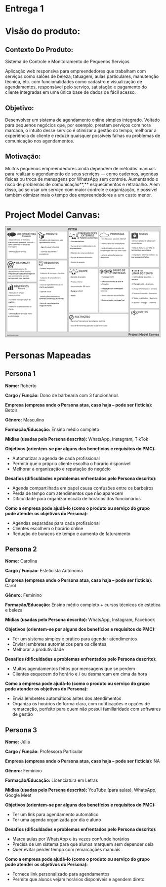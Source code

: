# Entrega 1

# Visão do produto:

## Contexto Do Produto:

Sistema de Controle e Monitoramento de Pequenos Serviços

Aplicação web responsiva para empreendedores que trabalham com serviços como salões de beleza, tatuagem, aulas particulares, manutenção técnica, etc. com funcionalidades como cadastro e visualização de agendamentos, responsável pelo serviço, satisfação e pagamento do cliente integradas em uma única base de dados de fácil acesso.

## Objetivo:

Desenvolver um sistema de agendamento online simples integrado. Voltado para pequenos negócios que, por exemplo, prestam serviços com hora marcada, o intuito desse serviço é otimizar a gestão do tempo, melhorar a experiência do cliente e reduzir quaisquer possíveis falhas ou problemas de comunicação nos agendamentos.

## Motivação:

Muitos pequenos empreendedores ainda dependem de métodos manuais para realizar o agendamento de seus serviços — como cadernos, agendas físicas ou troca de mensagens por WhatsApp sem controle. Aumentando o risco de problemas de comunicação**,** esquecimentos e retrabalho. Além disso, ao se usar um serviço com maior controle e organização, é possível também otimizar mais o tempo dos empreendedores a um custo menor.

# Project Model Canvas:

![Contribution guidelines for this project](/ProjectModelCanvas.png)

# Personas Mapeadas

## Persona 1

**Nome:**  Roberto

**Cargo / Função:** Dono de barbearia com 3 funcionários

**Empresa (empresa onde o Persona atua, caso haja – pode ser fictícia):** Beto’s

**Gênero:** Masculino

**Formação/Educação:** Ensino médio completo

**Mídias (usadas pelo Persona descrito):** WhatsApp, Instagram, TikTok

**Objetivos (orientem-se por alguns dos benefícios e requisitos do PMC):** 

- Automatizar a agenda de cada profissional
- Permitir que o próprio cliente escolha o horário disponível
- Melhorar a organização e reputação do negócio

**Desafios (dificuldades e problemas enfrentados pelo Persona descrito):**

- Agenda compartilhada em papel causa confusões entre os barbeiros
- Perda de tempo com atendimentos que não aparecem
- Dificuldade para organizar escala de horários dos funcionários

**Como a empresa pode ajudá-lo (como o produto ou serviço do grupo
pode atender os objetivos do Persona):** 

- Agendas separadas para cada profissional
- Clientes escolhem o horário online
- Redução de buracos de tempo e aumento de faturamento

## Persona 2

**Nome:**  Carolina

**Cargo / Função:** Esteticista Autônoma

**Empresa (empresa onde o Persona atua, caso haja – pode ser fictícia):** Carol

**Gênero:** Feminino

**Formação/Educação:** Ensino médio completo + cursos técnicos de estética e beleza

**Mídias (usadas pelo Persona descrito):** WhatsApp, Instagram, Facebook

**Objetivos (orientem-se por alguns dos benefícios e requisitos do PMC):** 

- Ter um sistema simples e prático para agendar atendimentos
- Enviar lembretes automáticos para os clientes
- Melhorar a produtividade

**Desafios (dificuldades e problemas enfrentados pelo Persona descrito):**

- Muitos agendamentos feitos por mensagens que se perdem
- Clientes esquecem do horário e / ou desmarcam em cima da hora

**Como a empresa pode ajudá-lo (como o produto ou serviço do grupo
pode atender os objetivos do Persona):** 

- Envia lembretes automáticos antes dos atendimentos
- Organiza os horários de forma clara, com notificações e opções de remarcação, perfeito para quem não possui familiaridade com softwares de gestão

## Persona 3

**Nome:**  Júlia

**Cargo / Função:** Professora Particular

**Empresa (empresa onde o Persona atua, caso haja – pode ser fictícia):** NA

**Gênero:** Feminino

**Formação/Educação:** Licenciatura em Letras

**Mídias (usadas pelo Persona descrito):** YouTube (para aulas), WhatsApp, Google Meet

**Objetivos (orientem-se por alguns dos benefícios e requisitos do PMC):** 

- Ter um link para agendamento automático
- Ter uma agenda organizada por dia e aluno

**Desafios (dificuldades e problemas enfrentados pelo Persona descrito):**

- Marca aulas por WhatsApp e às vezes confunde horários
- Precisa de um sistema para que alunos marquem sem depender dela
- Quer evitar perder tempo com remarcações manuais

**Como a empresa pode ajudá-lo (como o produto ou serviço do grupo
pode atender os objetivos do Persona):** 

- Fornece link personalizado para agendamentos
- Permite que alunos vejam horários disponíveis e agendem direto
